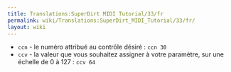 ```yaml
---
title: Translations:SuperDirt MIDI Tutorial/33/fr
permalink: wiki/Translations:SuperDirt_MIDI_Tutorial/33/fr/
layout: wiki
---
```


-   `ccn` - le numéro attribué au contrôle désiré : `ccn 30`
-   `ccv` - la valeur que vous souhaitez assigner à votre paramètre, sur
    une échelle de 0 à 127 : `ccv 64`
